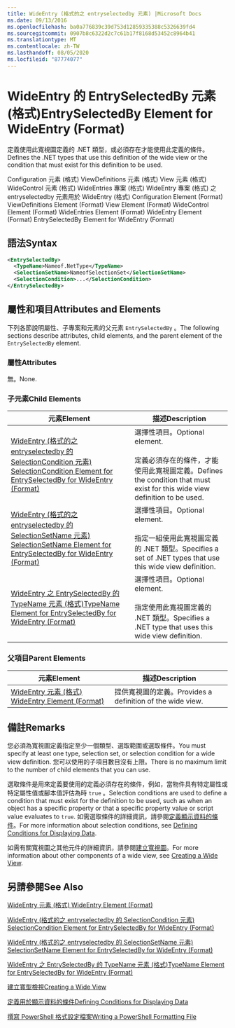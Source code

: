 ```yaml
---
title: WideEntry (格式的之 entryselectedby 元素) |Microsoft Docs
ms.date: 09/13/2016
ms.openlocfilehash: ba0a776839c39d753d12859335388c5326639fd4
ms.sourcegitcommit: 0907b8c6322d2c7c61b17f8168d53452c8964b41
ms.translationtype: MT
ms.contentlocale: zh-TW
ms.lasthandoff: 08/05/2020
ms.locfileid: "87774077"
---
```

# <a name="entryselectedby-element-for-wideentry-format"></a><span data-ttu-id="7f7a6-102">WideEntry 的 EntrySelectedBy 元素 (格式)</span><span class="sxs-lookup"><span data-stu-id="7f7a6-102">EntrySelectedBy Element for WideEntry (Format)</span></span>

<span data-ttu-id="7f7a6-103">定義使用此寬視圖定義的 .NET 類型，或必須存在才能使用此定義的條件。</span><span class="sxs-lookup"><span data-stu-id="7f7a6-103">Defines the .NET types that use this definition of the wide view or the condition that must exist for this definition to be used.</span></span>

<span data-ttu-id="7f7a6-104">Configuration 元素 (格式) ViewDefinitions 元素 (格式) View 元素 (格式) WideControl 元素 (格式) WideEntries 專案 (格式) WideEntry 專案 (格式) 之 entryselectedby 元素用於 WideEntry (格式) </span><span class="sxs-lookup"><span data-stu-id="7f7a6-104">Configuration Element (Format) ViewDefinitions Element (Format) View Element (Format) WideControl Element (Format) WideEntries Element (Format) WideEntry Element (Format) EntrySelectedBy Element for WideEntry (Format)</span></span>

## <a name="syntax"></a><span data-ttu-id="7f7a6-105">語法</span><span class="sxs-lookup"><span data-stu-id="7f7a6-105">Syntax</span></span>

```xml
<EntrySelectedBy>
  <TypeName>Nameof.NetType</TypeName>
  <SelectionSetName>NameofSelectionSet</SelectionSetName>
  <SelectionCondition>...</SelectionCondition>
</EntrySelectedBy>
```

## <a name="attributes-and-elements"></a><span data-ttu-id="7f7a6-106">屬性和項目</span><span class="sxs-lookup"><span data-stu-id="7f7a6-106">Attributes and Elements</span></span>

<span data-ttu-id="7f7a6-107">下列各節說明屬性、子專案和元素的父元素 `EntrySelectedBy` 。</span><span class="sxs-lookup"><span data-stu-id="7f7a6-107">The following sections describe attributes, child elements, and the parent element of the `EntrySelectedBy` element.</span></span>

### <a name="attributes"></a><span data-ttu-id="7f7a6-108">屬性</span><span class="sxs-lookup"><span data-stu-id="7f7a6-108">Attributes</span></span>

<span data-ttu-id="7f7a6-109">無。</span><span class="sxs-lookup"><span data-stu-id="7f7a6-109">None.</span></span>

### <a name="child-elements"></a><span data-ttu-id="7f7a6-110">子元素</span><span class="sxs-lookup"><span data-stu-id="7f7a6-110">Child Elements</span></span>

|<span data-ttu-id="7f7a6-111">元素</span><span class="sxs-lookup"><span data-stu-id="7f7a6-111">Element</span></span>|<span data-ttu-id="7f7a6-112">描述</span><span class="sxs-lookup"><span data-stu-id="7f7a6-112">Description</span></span>|
|-------------|-----------------|
|[<span data-ttu-id="7f7a6-113">WideEntry (格式的之 entryselectedby 的 SelectionCondition 元素) </span><span class="sxs-lookup"><span data-stu-id="7f7a6-113">SelectionCondition Element for EntrySelectedBy for WideEntry (Format)</span></span>](./selectioncondition-element-for-entryselectedby-for-widecontrol-format.md)|<span data-ttu-id="7f7a6-114">選擇性項目。</span><span class="sxs-lookup"><span data-stu-id="7f7a6-114">Optional element.</span></span><br /><br /> <span data-ttu-id="7f7a6-115">定義必須存在的條件，才能使用此寬視圖定義。</span><span class="sxs-lookup"><span data-stu-id="7f7a6-115">Defines the condition that must exist for this wide view definition to be used.</span></span>|
|[<span data-ttu-id="7f7a6-116">WideEntry (格式的之 entryselectedby 的 SelectionSetName 元素) </span><span class="sxs-lookup"><span data-stu-id="7f7a6-116">SelectionSetName Element for EntrySelectedBy for WideEntry (Format)</span></span>](./selectionsetname-element-for-entryselectedby-for-widecontrol-format.md)|<span data-ttu-id="7f7a6-117">選擇性項目。</span><span class="sxs-lookup"><span data-stu-id="7f7a6-117">Optional element.</span></span><br /><br /> <span data-ttu-id="7f7a6-118">指定一組使用此寬視圖定義的 .NET 類型。</span><span class="sxs-lookup"><span data-stu-id="7f7a6-118">Specifies a set of .NET types that use this wide view definition.</span></span>|
|[<span data-ttu-id="7f7a6-119">WideEntry 之 EntrySelectedBy 的 TypeName 元素 (格式)</span><span class="sxs-lookup"><span data-stu-id="7f7a6-119">TypeName Element for EntrySelectedBy for WideEntry (Format)</span></span>](./typename-element-for-entryselectedby-for-wideentry-format.md)|<span data-ttu-id="7f7a6-120">選擇性項目。</span><span class="sxs-lookup"><span data-stu-id="7f7a6-120">Optional element.</span></span><br /><br /> <span data-ttu-id="7f7a6-121">指定使用此寬視圖定義的 .NET 類型。</span><span class="sxs-lookup"><span data-stu-id="7f7a6-121">Specifies a .NET type that uses this wide view definition.</span></span>|

### <a name="parent-elements"></a><span data-ttu-id="7f7a6-122">父項目</span><span class="sxs-lookup"><span data-stu-id="7f7a6-122">Parent Elements</span></span>

|<span data-ttu-id="7f7a6-123">元素</span><span class="sxs-lookup"><span data-stu-id="7f7a6-123">Element</span></span>|<span data-ttu-id="7f7a6-124">描述</span><span class="sxs-lookup"><span data-stu-id="7f7a6-124">Description</span></span>|
|-------------|-----------------|
|[<span data-ttu-id="7f7a6-125">WideEntry 元素 (格式) </span><span class="sxs-lookup"><span data-stu-id="7f7a6-125">WideEntry Element (Format)</span></span>](./wideentry-element-for-widecontrol-format.md)|<span data-ttu-id="7f7a6-126">提供寬視圖的定義。</span><span class="sxs-lookup"><span data-stu-id="7f7a6-126">Provides a definition of the wide view.</span></span>|

## <a name="remarks"></a><span data-ttu-id="7f7a6-127">備註</span><span class="sxs-lookup"><span data-stu-id="7f7a6-127">Remarks</span></span>

<span data-ttu-id="7f7a6-128">您必須為寬視圖定義指定至少一個類型、選取範圍或選取條件。</span><span class="sxs-lookup"><span data-stu-id="7f7a6-128">You must specify at least one type, selection set, or selection condition for a wide view definition.</span></span> <span data-ttu-id="7f7a6-129">您可以使用的子項目數目沒有上限。</span><span class="sxs-lookup"><span data-stu-id="7f7a6-129">There is no maximum limit to the number of child elements that you can use.</span></span>

<span data-ttu-id="7f7a6-130">選取條件是用來定義要使用的定義必須存在的條件，例如，當物件具有特定屬性或特定屬性值或腳本值評估為時 `true` 。</span><span class="sxs-lookup"><span data-stu-id="7f7a6-130">Selection conditions are used to define a condition that must exist for the definition to be used, such as when an object has a specific property or that a specific property value or script value evaluates to `true`.</span></span> <span data-ttu-id="7f7a6-131">如需選取條件的詳細資訊，請參閱[定義顯示資料的條件](./defining-conditions-for-displaying-data.md)。</span><span class="sxs-lookup"><span data-stu-id="7f7a6-131">For more information about selection conditions, see [Defining Conditions for Displaying Data](./defining-conditions-for-displaying-data.md).</span></span>

<span data-ttu-id="7f7a6-132">如需有關寬視圖之其他元件的詳細資訊，請參閱[建立寬視圖](./creating-a-wide-view.md)。</span><span class="sxs-lookup"><span data-stu-id="7f7a6-132">For more information about other components of a wide view, see [Creating a Wide View](./creating-a-wide-view.md).</span></span>

## <a name="see-also"></a><span data-ttu-id="7f7a6-133">另請參閱</span><span class="sxs-lookup"><span data-stu-id="7f7a6-133">See Also</span></span>

[<span data-ttu-id="7f7a6-134">WideEntry 元素 (格式) </span><span class="sxs-lookup"><span data-stu-id="7f7a6-134">WideEntry Element (Format)</span></span>](./wideentry-element-for-widecontrol-format.md)

[<span data-ttu-id="7f7a6-135">WideEntry (格式的之 entryselectedby 的 SelectionCondition 元素) </span><span class="sxs-lookup"><span data-stu-id="7f7a6-135">SelectionCondition Element for EntrySelectedBy for WideEntry (Format)</span></span>](./selectioncondition-element-for-entryselectedby-for-widecontrol-format.md)

[<span data-ttu-id="7f7a6-136">WideEntry (格式的之 entryselectedby 的 SelectionSetName 元素) </span><span class="sxs-lookup"><span data-stu-id="7f7a6-136">SelectionSetName Element for EntrySelectedBy for WideEntry (Format)</span></span>](./selectionsetname-element-for-entryselectedby-for-widecontrol-format.md)

[<span data-ttu-id="7f7a6-137">WideEntry 之 EntrySelectedBy 的 TypeName 元素 (格式)</span><span class="sxs-lookup"><span data-stu-id="7f7a6-137">TypeName Element for EntrySelectedBy for WideEntry (Format)</span></span>](./typename-element-for-entryselectedby-for-wideentry-format.md)

[<span data-ttu-id="7f7a6-138">建立寬型檢視</span><span class="sxs-lookup"><span data-stu-id="7f7a6-138">Creating a Wide View</span></span>](./creating-a-wide-view.md)

[<span data-ttu-id="7f7a6-139">定義用於顯示資料的條件</span><span class="sxs-lookup"><span data-stu-id="7f7a6-139">Defining Conditions for Displaying Data</span></span>](./defining-conditions-for-displaying-data.md)

[<span data-ttu-id="7f7a6-140">撰寫 PowerShell 格式設定檔案</span><span class="sxs-lookup"><span data-stu-id="7f7a6-140">Writing a PowerShell Formatting File</span></span>](./writing-a-powershell-formatting-file.md)
